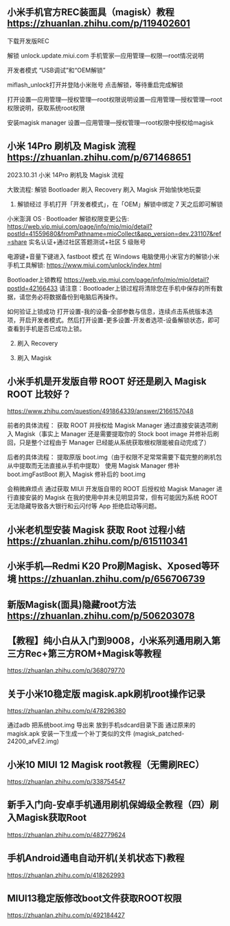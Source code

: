 ## 小米手机官方REC装面具（magisk）教程 https://zhuanlan.zhihu.com/p/119402601

下载开发版REC

解锁
unlock.update.miui.com
手机管家—应用管理—权限—root情况说明

开发者模式
“USB调试”和“OEM解锁”

miflash_unlock打开并登陆小米账号
点击解锁，等待重启完成解锁

打开设置—应用管理—授权管理—root权限说明设置—应用管理—授权管理—root权限说明，获取系统root权限


安装magisk manager
设置—应用管理—授权管理—root权限中授权给magisk

## 小米 14Pro 刷机及 Magisk 流程 https://zhuanlan.zhihu.com/p/671468651
2023.10.31
小米 14Pro 刷机及 Magisk 流程

大致流程:
解锁 Bootloader
刷入 Recovery
刷入 Magisk
开始愉快地玩耍

1. 解锁经过
手机打开「开发者模式」，在「OEM」解锁中绑定 7 天之后即可解锁

小米澎湃 OS · Bootloader 解锁权限变更公告:
https://web.vip.miui.com/page/info/mio/mio/detail?postId=41559680&fromPathname=mioCollect&app_version=dev.231107&ref=share
实名认证+通过社区答题测试+社区 5 级账号

电源键+音量下键进入 fastboot 模式
在 Windows 电脑使用小米官方的解锁小米手机工具解锁: https://www.miui.com/unlock/index.html

Bootloader上锁教程
https://web.vip.miui.com/page/info/mio/mio/detail?postId=42166433
请注意：Bootloader上锁过程将清除您在手机中保存的所有数据，请您务必将数据备份到电脑后再操作。

如何验证上锁成功
打开设置-我的设备-全部参数与信息，连续点击系统版本选项，开启开发者模式。然后打开设置-更多设置-开发者选项-设备解锁状态，即可查看到手机是否已成功上锁。

2. 刷入 Recovery
   
3. 刷入 Magisk

## 小米手机是开发版自带 ROOT 好还是刷入 Magisk ROOT 比较好？
https://www.zhihu.com/question/491864339/answer/2166157048

前者的具体流程：
获取 ROOT 并授权给 Magisk Manager
通过直接安装选项刷入 Magisk（事实上 Manager 还是需要提取你的 Stock boot image 并修补后刷回，只是整个过程由于 Manager 已经能从系统获取根权限能被自动完成了）

后者的具体流程：
提取原版 boot.img（由于权限不足常常需要下载完整的刷机包从中提取而无法直接从手机中提取）
使用 Magisk Manager 修补 boot.imgFastBoot 
刷入 Magisk 修补后的 boot.img

会稍微麻烦点
通过获取 MIUI 开发版自带的 ROOT 后授权给 Magisk Manager 进行直接安装的 Magisk 在我的使用中并未见明显异常，但有可能因为系统 ROOT 无法隐藏导致各大银行和云闪付等 App 拒绝启动等问题。

## 小米老机型安装 Magisk 获取 Root 过程小结 https://zhuanlan.zhihu.com/p/615110341

## 小米手机—Redmi K20 Pro刷Magisk、Xposed等环境 https://zhuanlan.zhihu.com/p/656706739

## 新版Magisk(面具)隐藏root方法 https://zhuanlan.zhihu.com/p/506203078

## 【教程】纯小白从入门到9008，小米系列通用刷入第三方Rec+第三方ROM+Magisk等教程 
https://zhuanlan.zhihu.com/p/368079770

## 关于小米10稳定版 magisk.apk刷机root操作记录
https://zhuanlan.zhihu.com/p/478296380

通过adb 把系统boot.img 导出来 放到手机sdcard目录下面 通过原来的magisk.apk 安装一下生成一个补丁类似的文件 (magisk_patched-24200_afvE2.img)

## 小米10 MIUI 12 Magisk root教程（无需刷REC）
https://zhuanlan.zhihu.com/p/338754547


## 新手入门向-安卓手机通用刷机保姆级全教程（四）刷入Magisk获取Root
https://zhuanlan.zhihu.com/p/482779624

## 手机Android通电自动开机(关机状态下)教程
https://zhuanlan.zhihu.com/p/418262993

## MIUI13稳定版修改boot文件获取ROOT权限
https://zhuanlan.zhihu.com/p/492184427













